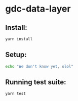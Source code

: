 # gdc-data-layer

## Install:
```sh
yarn install
```

## Setup:

```sh
echo "We don't know yet, olol"
```

## Running test suite:
```sh
yarn test
```

